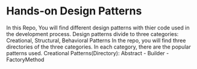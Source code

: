 # Hands-on Design Patterns
In this Repo, You will find different design patterns with thier code used in the development process.
Design patterns divide to three categories: Creational, Structural, Behavioral Patterns
In the repo, you will find three directories of the three categories.
In each category, there are the popular patterns used.
Creational Patterns(Directory): Abstract - Builder - FactoryMethod
